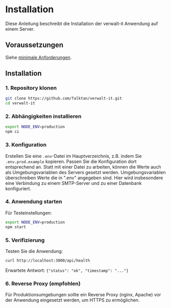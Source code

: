 # Installation

Diese Anleitung beschreibt die Installation der verwalt-it Anwendung auf einem Server.

## Voraussetzungen

Siehe [minimale Anforderungen](minimum-requirements.md).

## Installation

### 1. Repository klonen

```bash
git clone https://github.com/falktan/verwalt-it.git
cd verwalt-it
```

### 2. Abhängigkeiten installieren

```bash
export NODE_ENV=production
npm ci
```

### 3. Konfiguration
Erstellen Sie eine `.env`-Datei im Hauptverzeichnis, z.B. indem Sie `.env.prod.example` kopieren. Passen Sie die Konfiguration dort entsprechend an. Statt mit einer Datei zu arbeiten, können die Werte auch als Umgebungsvariablen des Servers gesetzt werden. Umgebungsvariablen überschreiben Werte die in ".env" angegeben sind.
Hier wird insbesondere eine Verbindung zu einem SMTP-Server und zu einer Datenbank konfiguriert.   

### 4. Anwendung starten

Für Testeinstellungen:
```bash
export NODE_ENV=production
npm start
```

### 5. Verifizierung

Testen Sie die Anwendung:

```bash
curl http://localhost:3000/api/health
```

Erwartete Antwort: `{"status": "ok", "timestamp": "..."}`

### 6. Reverse Proxy (empfohlen)

Für Produktionsumgebungen sollte ein Reverse Proxy (nginx, Apache) vor der Anwendung eingesetzt werden, um HTTPS zu ermöglichen.
